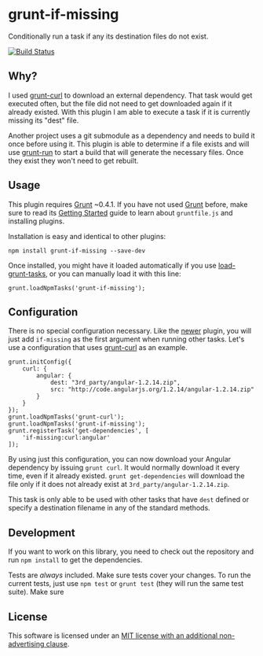grunt-if-missing
================

Conditionally run a task if any its destination files do not exist.

[![Build Status](https://travis-ci.org/tests-always-included/grunt-if-missing.svg?branch=master)](https://travis-ci.org/tests-always-included/grunt-if-missing)


Why?
----

I used [grunt-curl] to download an external dependency.  That task would get executed often, but the file did not need to get downloaded again if it already existed.  With this plugin I am able to execute a task if it is currently missing its "dest" file.

Another project uses a git submodule as a dependency and needs to build it once before using it.  This plugin is able to determine if a file exists and will use [grunt-run] to start a build that will generate the necessary files.  Once they exist they won't need to get rebuilt.


Usage
-----

This plugin requires [Grunt] ~0.4.1.  If you have not used [Grunt] before, make sure to read its [Getting Started](http://gruntjs.com/getting-started) guide to learn about `gruntfile.js` and installing plugins.

Installation is easy and identical to other plugins:

    npm install grunt-if-missing --save-dev

Once installed, you might have it loaded automatically if you use [load-grunt-tasks], or you can manually load it with this line:

    grunt.loadNpmTasks('grunt-if-missing');


Configuration
-------------

There is no special configuration necessary.  Like the [newer] plugin, you will just add `if-missing` as the first argument when running other tasks.  Let's use a configuration that uses [grunt-curl] as an example.

    grunt.initConfig({
        curl: {
            angular: {
                dest: "3rd_party/angular-1.2.14.zip",
                src: "http://code.angularjs.org/1.2.14/angular-1.2.14.zip"
            }
        }
    });
    grunt.loadNpmTasks('grunt-curl');
    grunt.loadNpmTasks('grunt-if-missing');
    grunt.registerTask('get-dependencies', [
        'if-missing:curl:angular'
    ]);

By using just this configuration, you can now download your Angular dependency by issuing `grunt curl`.  It would normally download it every time, even if it already existed.  `grunt get-dependencies` will download the file only if it does not already exist at `3rd_party/angular-1.2.14.zip`.

This task is only able to be used with other tasks that have `dest` defined or specify a destination filename in any of the standard methods.


Development
-----------

If you want to work on this library, you need to check out the repository and run `npm install` to get the dependencies.

Tests are *always* included.  Make sure tests cover your changes.  To run the current tests, just use `npm test` or `grunt test` (they will run the same test suite).  Make sure


License
-------

This software is licensed under an [MIT license with an additional non-advertising clause](LICENSE.md).


[grunt]: http://gruntjs.com/
[grunt-curl]: https://github.com/twolfson/grunt-curl
[grunt-run]: https://github.com/spenceralger/grunt-run
[load-grunt-tasks]: https://github.com/sindresorhus/load-grunt-tasks
[newer]: https://github.com/tschaub/grunt-newer
